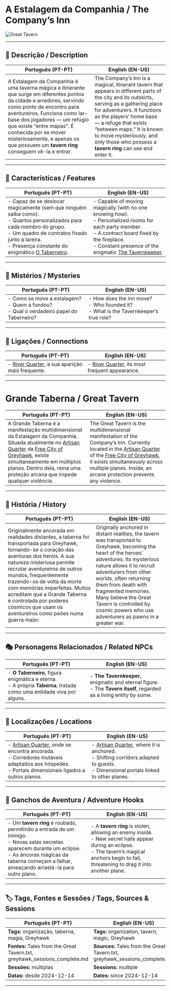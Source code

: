 # A Estalagem da Companhia / The Company’s Inn

![Great Tavern](assets/organization/org_blank.png)

---

## 📖 Descrição / Description

| **Português (PT-PT)** | **English (EN-US)** |
|-----------------------|---------------------|
| A Estalagem da Companhia é uma taverna mágica e itinerante que surge em diferentes pontos da cidade e arredores, servindo como ponto de encontro para aventureiros. Funciona como lar-base dos jogadores — um refúgio que existe “entre mapas”. É conhecida por se mover misteriosamente, e apenas os que possuem um **tavern ring** conseguem vê-la e entrar. | The Company’s Inn is a magical, itinerant tavern that appears in different parts of the city and its outskirts, serving as a gathering place for adventurers. It functions as the players’ home base — a refuge that exists “between maps.” It is known to move mysteriously, and only those who possess a **tavern ring** can see and enter it. |

---

## 🔮 Características / Features

| **Português (PT-PT)** | **English (EN-US)** |
|-----------------------|---------------------|
| - Capaz de se deslocar magicamente (sem que ninguém saiba como).<br>- Quartos personalizados para cada membro do grupo.<br>- Um quadro de contratos fixado junto à lareira.<br>- Presença constante do enigmático [O Taberneiro](../taverneiro_refugio.md). | - Capable of moving magically (with no one knowing how).<br>- Personalized rooms for each party member.<br>- A contract board fixed by the fireplace.<br>- Constant presence of the enigmatic [The Tavernkeeper](../taverneiro_refugio.md). |

---

## 🧩 Mistérios / Mysteries

| **Português (PT-PT)** | **English (EN-US)** |
|-----------------------|---------------------|
| - Como se move a estalagem?<br>- Quem a fundou?<br>- Qual o verdadeiro papel do Taberneiro? | - How does the inn move?<br>- Who founded it?<br>- What is the Tavernkeeper’s true role? |

---

## 📎 Ligações / Connections

| **Português (PT-PT)** | **English (EN-US)** |
|-----------------------|---------------------|
| - [River Quarter](river_quarter.md), a sua aparição mais frequente. | - [River Quarter](river_quarter.md), its most frequent appearance. |

---

# Grande Taberna / Great Tavern

| **Português (PT-PT)** | **English (EN-US)** |
|-----------------------|---------------------|
| A Grande Taberna é a manifestação multidimensional da Estalagem da Companhia. Situada atualmente no [Artisan Quarter](artisan_quarter.md) da [Free City of Greyhawk](free_city_of_greyhawk.md), existe simultaneamente em múltiplos planos. Dentro dela, reina uma proteção arcana que impede qualquer violência. | The Great Tavern is the multidimensional manifestation of the Company’s Inn. Currently located in the [Artisan Quarter](artisan_quarter.md) of the [Free City of Greyhawk](free_city_of_greyhawk.md), it exists simultaneously across multiple planes. Inside, an arcane protection prevents any violence. |

---

## 📖 História / History

| **Português (PT-PT)** | **English (EN-US)** |
|-----------------------|---------------------|
| Originalmente ancorada em realidades distantes, a taberna foi transportada para Greyhawk, tornando-se o coração das aventuras dos heróis. A sua natureza misteriosa permite recrutar aventureiros de outros mundos, frequentemente trazendo-os de volta da morte com memórias imperfeitas. Muitos acreditam que a Grande Taberna é controlada por poderes cósmicos que usam os aventureiros como peões numa guerra maior. | Originally anchored in distant realities, the tavern was transported to Greyhawk, becoming the heart of the heroes’ adventures. Its mysterious nature allows it to recruit adventurers from other worlds, often returning them from death with fragmented memories. Many believe the Great Tavern is controlled by cosmic powers who use adventurers as pawns in a greater war. |

---

## 🎭 Personagens Relacionados / Related NPCs

| **Português (PT-PT)** | **English (EN-US)** |
|-----------------------|---------------------|
| - **O Taberneiro**, figura enigmática e eterna.<br>- A própria **Taberna**, tratada como uma entidade viva por alguns. | - **The Tavernkeeper**, enigmatic and eternal figure.<br>- The **Tavern itself**, regarded as a living entity by some. |

---

## 📌 Localizações / Locations

| **Português (PT-PT)** | **English (EN-US)** |
|-----------------------|---------------------|
| - [Artisan Quarter](artisan_quarter.md), onde se encontra ancorada.<br>- Corredores mutáveis adaptados aos hóspedes.<br>- Portais dimensionais ligados a outros planos. | - [Artisan Quarter](artisan_quarter.md), where it is anchored.<br>- Shifting corridors adapted to guests.<br>- Dimensional portals linked to other planes. |

---

## 🎲 Ganchos de Aventura / Adventure Hooks

| **Português (PT-PT)** | **English (EN-US)** |
|-----------------------|---------------------|
| - Um **tavern ring** é roubado, permitindo a entrada de um inimigo.<br>- Novas salas secretas aparecem durante um eclipse.<br>- As âncoras mágicas da taberna começam a falhar, ameaçando arrastá-la para outro plano. | - A **tavern ring** is stolen, allowing an enemy inside.<br>- New secret halls appear during an eclipse.<br>- The tavern’s magical anchors begin to fail, threatening to drag it into another plane. |

---

## 🏷️ Tags, Fontes e Sessões / Tags, Sources & Sessions

| **Português (PT-PT)** | **English (EN-US)** |
|-----------------------|---------------------|
| **Tags:** organização, taberna, magia, Greyhawk | **Tags:** organization, tavern, magic, Greyhawk |
| **Fontes:** Tales from the Great Tavern.txt, greyhawk_sessions_complete.md | **Sources:** Tales from the Great Tavern.txt, greyhawk_sessions_complete.md |
| **Sessões:** múltiplas | **Sessions:** multiple |
| **Datas:** desde 2024-12-14 | **Dates:** since 2024-12-14 |

---
